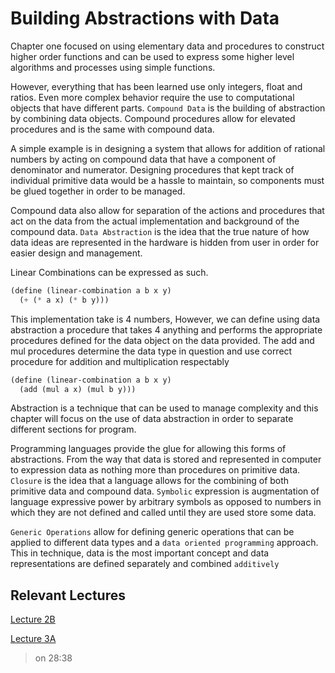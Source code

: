 # Building Abstractions with Data

Chapter one focused on using elementary data and procedures to construct higher
order functions and can be used to express some higher level algorithms and processes
using simple functions.

However, everything that has been learned use only integers, float and ratios.
Even more complex behavior require the use to computational objects that have
different parts. `Compound Data` is the building of abstraction by combining data
objects. Compound procedures allow for elevated procedures and is the same with
compound data.

A simple example is in designing a system that allows for addition of rational numbers
by acting on compound data that have a component of denominator and numerator.
Designing procedures that kept track of individual primitive data would be a hassle
to maintain, so components must be glued together in order to be managed.

Compound data also allow for separation of the actions and procedures that act on
the data from the actual implementation and background of the compound data.
`Data Abstraction` is the idea that the true nature of how data ideas are represented
in the hardware is hidden from user in order for easier design and management.

Linear Combinations can be expressed as such.

```scheme
(define (linear-combination a b x y)
  (+ (* a x) (* b y)))
```

This implementation take is 4 numbers, However, we can define using data abstraction
a procedure that takes 4 anything and performs the appropriate procedures defined
for the data object on the data provided. The add and mul procedures determine the
data type in question and use correct procedure for addition and multiplication
respectably

```scheme
(define (linear-combination a b x y)
  (add (mul a x) (mul b y)))
```

Abstraction is a technique that can be used to manage complexity and this chapter
will focus on the use of data abstraction in order to separate different sections
for program.

Programming languages provide the glue for allowing this forms of abstractions.
From the way that data is stored and represented in computer to expression data
as nothing more than procedures on primitive data. `Closure` is the idea that a
language allows for the combining of both primitive data and compound data. `Symbolic`
expression is augmentation of language expressive power by arbitrary symbols as
opposed to numbers in which they are not defined and called until they are used
store some data.

`Generic Operations` allow for defining generic operations that can be applied
to different data types and a `data oriented programming` approach. This in technique,
data is the most important concept and data representations are defined separately
and combined `additively`

## Relevant Lectures

[Lecture 2B](https://www.youtube.com/watch?v=DrFkf-T-6Co&t=3722s)

[Lecture 3A](https://www.youtube.com/watch?v=PEwZL3H2oKg&list=PLE18841CABEA24090&index=5)

> on 28:38

